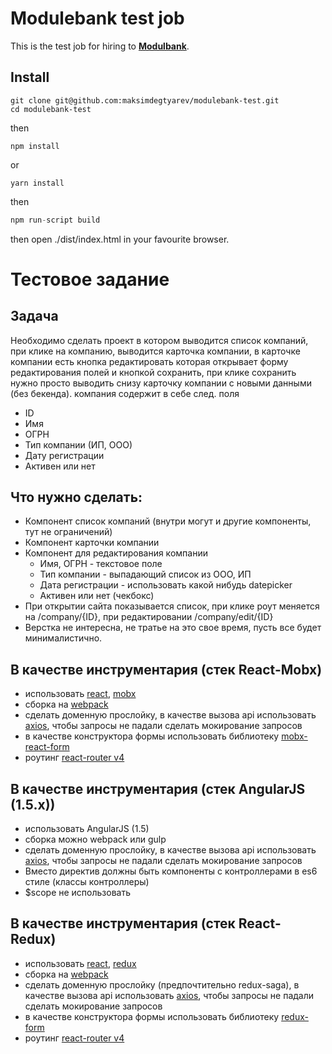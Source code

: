 # Modulebank test job
This is the test job for hiring to **[Modulbank](https://modulbank.ru)**.

## Install
```
git clone git@github.com:maksimdegtyarev/modulebank-test.git
cd modulebank-test
```
then
```
npm install
```
or
```
yarn install
```
then
```javascript
npm run-script build
```
then open ./dist/index.html in your favourite browser.



# Тестовое задание

## Задача
Необходимо сделать проект в котором выводится список компаний, при клике на компанию, выводится карточка компании, в карточке компании есть кнопка редактировать которая открывает форму редактирования полей и кнопкой сохранить, при клике сохранить нужно просто выводить снизу карточку компании с новыми данными (без бекенда). компания содержит в себе след. поля
- ID
- Имя
- ОГРН
- Тип компании (ИП, ООО)
- Дату регистрации
- Активен или нет

## Что нужно сделать:
   - Компонент список компаний (внутри могут и другие компоненты, тут не ограничений)
   - Компонент карточки компании 
   - Компонент для редактирования компании
       - Имя, ОГРН - текстовое поле
       - Тип компании - выпадающий список из ООО, ИП
       - Дата регистрации - использовать какой нибудь datepicker
       - Активен или нет (чекбокс)
   - При открытии сайта показывается список, при клике роут меняется на /company/{ID}, при редактировании /company/edit/{ID}
   - Верстка не интересна, не тратье на это свое время, пусть все будет минималистично.
   
## В качестве инструментария (стек React-Mobx)
  - использовать [react](https://reactjs.org/), [mobx](https://github.com/mobxjs/mobx)
  - сборка на [webpack](https://webpack.js.org/)
  - сделать доменную прослойку, в качестве вызова api использовать [axios](https://github.com/axios/axios), чтобы запросы не падали сделать мокирование запросов
  - в качестве конструктора формы использовать библиотеку [mobx-react-form](https://github.com/foxhound87/mobx-react-form)
  - роутинг [react-router v4](https://github.com/ReactTraining/react-router)
  
## В качестве инструментария (стек AngularJS (1.5.x))
  - использовать AngularJS (1.5)
  - сборка можно webpack или gulp
  - сделать доменную прослойку, в качестве вызова api использовать [axios](https://github.com/axios/axios), чтобы запросы не падали сделать мокирование запросов
  - Вместо директив должны быть компоненты с контроллерами в es6 стиле (классы контроллеры)
  - $scope не использовать
  
## В качестве инструментария (стек React-Redux)
  - использовать [react](https://reactjs.org/), [redux](https://redux.js.org/)
  - сборка на [webpack](https://webpack.js.org/)
  - сделать доменную прослойку (предпочтительно redux-saga), в качестве вызова api использовать [axios](https://github.com/axios/axios), чтобы запросы не падали сделать мокирование запросов
  - в качестве конструктора формы использовать библиотеку [redux-form](https://redux-form.com/)
  - роутинг [react-router v4](https://github.com/ReactTraining/react-router)
